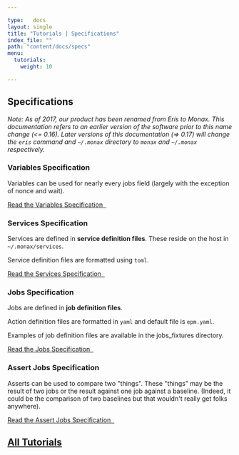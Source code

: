 ```yaml
---

type:   docs
layout: single
title: "Tutorials | Specifications"
index_file: ""
path: "content/docs/specs"
menu:
  tutorials:
    weight: 10

---
```


## Specifications

<div class="note">
	<em>Note: As of 2017, our product has been renamed from Eris to Monax. This documentation refers to an earlier version of the software prior to this name change (<= 0.16). Later versions of this documentation (=> 0.17) will change the <code>eris</code> command and <code>~/.monax</code> directory to <code>monax</code> and <code>~/.monax</code> respectively.</em>
</div>

### Variables Specification

Variables can be used for nearly every jobs field (largely with the exception of nonce and wait).

[Read the Variables Specification &nbsp;<i class="fa fa-chevron-circle-right" aria-hidden="true"></i>](/docs/specs/variable_specification)


### Services Specification

Services are defined in **service definition files**. These reside on the host in `~/.monax/services`.

Service definition files are formatted using `toml`.

[Read the Services Specification &nbsp;<i class="fa fa-chevron-circle-right" aria-hidden="true"></i>](/docs/specs/services_specification)


### Jobs Specification

Jobs are defined in **job definition files**.

Action definition files are formatted in `yaml` and default file is `epm.yaml`.

Examples of job definition files are available in the jobs_fixtures directory.

[Read the Jobs Specification &nbsp;<i class="fa fa-chevron-circle-right" aria-hidden="true"></i>](/docs/specs/jobs_specification)



### Assert Jobs Specification

Asserts can be used to compare two "things". These "things" may be the result of two jobs or the result against one job against a baseline. (Indeed, it could be the comparison of two baselines but that wouldn't really get folks anywhere).

[Read the Assert Jobs Specification &nbsp;<i class="fa fa-chevron-circle-right" aria-hidden="true"></i>](/docs/specs/asserts_specification)



## [<i class="fa fa-chevron-circle-left" aria-hidden="true"></i> All Tutorials](/docs/)




